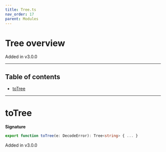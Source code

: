 ```yaml
---
title: Tree.ts
nav_order: 17
parent: Modules
---
```


# Tree overview

Added in v3.0.0

---

<h2 class="text-delta">Table of contents</h2>

- [toTree](#totree)

---

# toTree

**Signature**

```ts
export function toTree(e: DecodeError): Tree<string> { ... }
```

Added in v3.0.0
